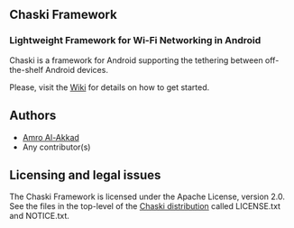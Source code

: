 ## Chaski Framework

### Lightweight Framework for Wi-Fi Networking in Android

Chaski is a framework for Android supporting the tethering between off-the-shelf Android devices. 

Please, visit the [Wiki](https://github.com/chaski-framework/chaski/wiki) for details on how to get started.


## Authors

- [Amro Al-Akkad](https://github.com/alakkad)
- Any contributor(s)


Licensing and legal issues
--------------------------

The Chaski Framework is licensed under the Apache License, version 2.0. 
See the files in the top-level of the [Chaski distribution](https://github.com/chaski-framework/chaski/) called LICENSE.txt and NOTICE.txt.